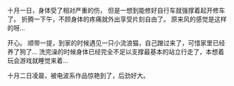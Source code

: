 十月一日，身体受了相对严重的伤，
但是一想到能修好自行车就强撑着起开修车了。
折腾一下午，不顾身体的疼痛就外出享受片刻自由了。
原来风的感觉是这样的呀...

开心。
顺带一提，到家的时候遇见一只小流浪猫，自己蹭过来了，可惜家里已经养了狗了...
洗完澡的时候身体已经完全不足以支撑最基本的站立行走了，本想着玩会游戏就睡觉来着...

十月二日凌晨，被电波系作品惊艳到了，后劲好大。